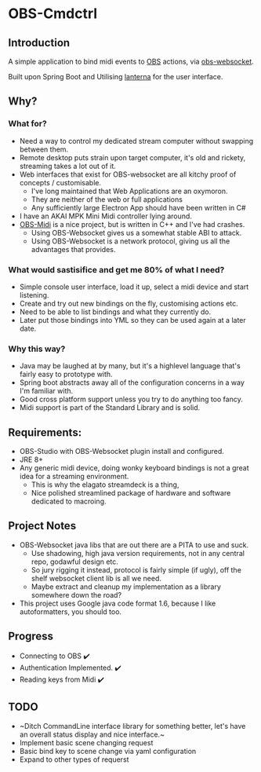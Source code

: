 # OBS-Cmdctrl

## Introduction

A simple application to bind midi events to [OBS](https://github.com/obsproject/obs-studio) actions, via [obs-websocket](https://github.com/Palakis/obs-websocket).

Built upon Spring Boot and Utilising [lanterna](https://github.com/mabe02/lanterna) for the user interface.

## Why?

### What for?
* Need a way to control my dedicated stream computer without swapping between them.
 * Remote desktop puts strain upon target computer, it's old and rickety, streaming takes a lot out of it.
 * Web interfaces that exist for OBS-websocket are all kitchy proof of concepts / customisable.
   * I've long maintained that Web Applications are an oxymoron.
   * They are neither of the web or full applications
   * Any sufficiently large Electron App should have been written in C#
 * I have an AKAI MPK Mini Midi controller lying around. 
 * [OBS-Midi](https://obsproject.com/forum/resources/obs-midi.1023/) is a nice project, but is written in C++ and I've had crashes.
   * Using OBS-Websocket gives us a somewhat stable ABI to attack.
   * Using OBS-Websocket is a network protocol, giving us all the advantages that provides.
 
### What would sastisifice and get me 80% of what I need?

* Simple console user interface, load it up, select a midi device and start listening.
* Create and try out new bindings on the fly, customising actions etc.
* Need to be able to list bindings and what they currently do.
* Later put those bindings into YML so they can be used again at a later date.

### Why this way?
* Java may be laughed at by many, but it's a highlevel language that's fairly easy to prototype with.
* Spring boot abstracts away all of the configuration concerns in a way I'm familiar with.
* Good cross platform support unless you try to do anything too fancy.
* Midi support is part of the Standard Library and is solid.

## Requirements:

* OBS-Studio with OBS-Websocket plugin install and configured.
* JRE 8+
* Any generic midi device, doing wonky keyboard bindings is not a great idea for a streaming environment.
  * This is why the elagato streamdeck is a thing,
  * Nice polished streamlined package of hardware and software dedicated to macroing.

## Project Notes

* OBS-Websocket java libs that are out there are a PITA to use and suck.
  * Use shadowing, high java version requirements, not in any central repo, godawful design etc.
  * So jury rigging it instead, protocol is fairly simple (if ugly), off the shelf websocket client lib is all we need.
  * Maybe extract and cleanup my implementation as a library somewhere down the road?
* This project uses Google java code format 1.6, because I like autoformatters, you should too.

## Progress

* Connecting to OBS ✔️
* Authentication Implemented. ✔️
* Reading keys from Midi ✔️

## TODO

* ~Ditch CommandLine interface library for something better, let's have an overall status display and nice interface.~
* Implement basic scene changing request
* Basic bind key to scene change via yaml configuration
* Expand to other types of requerst
